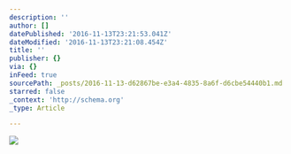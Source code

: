 ```yaml
---
description: ''
author: []
datePublished: '2016-11-13T23:21:53.041Z'
dateModified: '2016-11-13T23:21:08.454Z'
title: ''
publisher: {}
via: {}
inFeed: true
sourcePath: _posts/2016-11-13-d62867be-e3a4-4835-8a6f-d6cbe54440b1.md
starred: false
_context: 'http://schema.org'
_type: Article

---
```

![](https://the-grid-user-content.s3-us-west-2.amazonaws.com/19137d55-4c99-4e12-bf4d-8dacae994279.jpg)